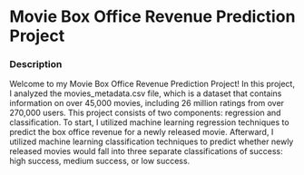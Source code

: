 # Movie Box Office Revenue Prediction Project

### Description
Welcome to my Movie Box Office Revenue Prediction Project! In this project, I analyzed the movies_metadata.csv file, which is a dataset that contains information on over 45,000 
movies, including 26 million ratings from over 270,000 users. This project consists of two components: regression and classification. To start, I utilized machine learning 
regression techniques to predict the box office revenue for a newly released movie. Afterward, I utilized machine learning classification techniques to predict whether newly 
released movies would fall into three separate classifications of success: high success, medium success, or low success.

